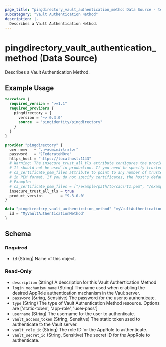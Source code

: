 ```yaml
---
page_title: "pingdirectory_vault_authentication_method Data Source - terraform-provider-pingdirectory"
subcategory: "Vault Authentication Method"
description: |-
  Describes a Vault Authentication Method.
---
```


# pingdirectory_vault_authentication_method (Data Source)

Describes a Vault Authentication Method.

## Example Usage

```terraform
terraform {
  required_version = ">=1.1"
  required_providers {
    pingdirectory = {
      version = "~> 0.3.0"
      source  = "pingidentity/pingdirectory"
    }
  }
}

provider "pingdirectory" {
  username   = "cn=administrator"
  password   = "2FederateM0re"
  https_host = "https://localhost:1443"
  # Warning: The insecure_trust_all_tls attribute configures the provider to trust any certificate presented by the PingDirectory server.
  # It should not be used in production. If you need to specify trusted CA certificates, use the
  # ca_certificate_pem_files attribute to point to any number of trusted CA certificate files
  # in PEM format. If you do not specify certificates, the host's default root CA set will be used.
  # Example:
  # ca_certificate_pem_files = ["/example/path/to/cacert1.pem", "/example/path/to/cacert2.pem"]
  insecure_trust_all_tls = true
  product_version        = "9.3.0.0"
}

data "pingdirectory_vault_authentication_method" "myVaultAuthenticationMethod" {
  id = "MyVaultAuthenticationMethod"
}
```

<!-- schema generated by tfplugindocs -->
## Schema

### Required

- `id` (String) Name of this object.

### Read-Only

- `description` (String) A description for this Vault Authentication Method
- `login_mechanism_name` (String) The name used when enabling the desired AppRole authentication mechanism in the Vault server.
- `password` (String, Sensitive) The password for the user to authenticate.
- `type` (String) The type of Vault Authentication Method resource. Options are ['static-token', 'app-role', 'user-pass']
- `username` (String) The username for the user to authenticate.
- `vault_access_token` (String, Sensitive) The static token used to authenticate to the Vault server.
- `vault_role_id` (String) The role ID for the AppRole to authenticate.
- `vault_secret_id` (String, Sensitive) The secret ID for the AppRole to authenticate.

